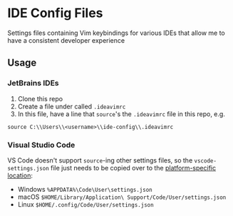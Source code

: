 # IDE Config Files
Settings files containing Vim keybindings for various IDEs that allow me to have a consistent developer experience

## Usage

### JetBrains IDEs
1. Clone this repo
2. Create a file under <user home> called `.ideavimrc`
3. In this file, have a line that `source`'s the `.ideavimrc` file in this repo, e.g.

```vimscript
source C:\\Users\\<username>\\ide-config\\.ideavimrc
```

### Visual Studio Code
VS Code doesn't support `source`-ing other settings files, so the `vscode-settings.json` file just needs to be copied over to the [platform-specific location](https://code.visualstudio.com/docs/getstarted/settings#_settings-file-locations):

* Windows `%APPDATA%\Code\User\settings.json`
* macOS `$HOME/Library/Application\ Support/Code/User/settings.json`
* Linux `$HOME/.config/Code/User/settings.json`
